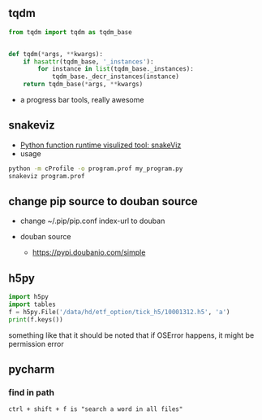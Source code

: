 
## tqdm

```python
from tqdm import tqdm as tqdm_base


def tqdm(*args, **kwargs):
    if hasattr(tqdm_base, '_instances'):
        for instance in list(tqdm_base._instances):
            tqdm_base._decr_instances(instance)
    return tqdm_base(*args, **kwargs)
```

- a progress bar tools, really awesome


## snakeviz 

- [Python function runtime visulized tool: snakeViz](https://jiffyclub.github.io/snakeviz/)
- usage 
```bash
python -m cProfile -o program.prof my_program.py
snakeviz program.prof

```



## change pip source to douban source

- change ~/.pip/pip.conf index-url to douban 

- douban source
    -  https://pypi.doubanio.com/simple



## h5py

```python
import h5py
import tables
f = h5py.File('/data/hd/etf_option/tick_h5/10001312.h5', 'a')
print(f.keys())
```

something like that 
it should be noted that if OSError happens, it might be permission error


## pycharm 

### find in path
    ctrl + shift + f is "search a word in all files"